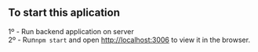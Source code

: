 ## To start this aplication

1º - Run backend application on server<br>
2º - Run`npm start` and open [http://localhost:3006](http://localhost:3006) to view it in the browser.
